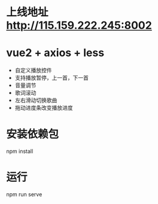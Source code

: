 # 上线地址 http://115.159.222.245:8002
# vue2 + axios + less
- 自定义播放控件
- 支持播放暂停，上一首，下一首
- 音量调节
- 歌词滚动
- 左右滑动切换歌曲
- 拖动进度条改变播放进度
# 安装依赖包
npm install
# 运行
npm run serve
